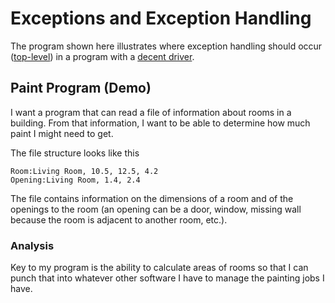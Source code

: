 # Exceptions and Exception Handling

The program shown here illustrates where exception handling should occur ([top-level](./Program.cs)) in a program with a [decent driver](./MyDriver.cs).

## Paint Program (Demo)

I want a program that can read a file of information about rooms in a building. From that information, I want to be able to determine how much paint I might need to get.

The file structure looks like this

```text
Room:Living Room, 10.5, 12.5, 4.2
Opening:Living Room, 1.4, 2.4
```

The file contains information on the dimensions of a room and of the openings to the room (an opening can be a door, window, missing wall because the room is adjacent to another room, etc.).

### Analysis

Key to my program is the ability to calculate areas of rooms so that I can punch that into whatever other software I have to manage the painting jobs I have.